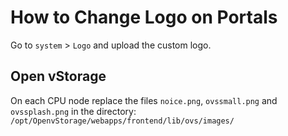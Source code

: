 # How to Change Logo on Portals

Go to `system` &gt; `Logo` and upload the custom logo.

## Open vStorage

On each CPU node replace the files `noice.png`, `ovssmall.png` and `ovssplash.png` in the directory: `/opt/OpenvStorage/webapps/frontend/lib/ovs/images/`

